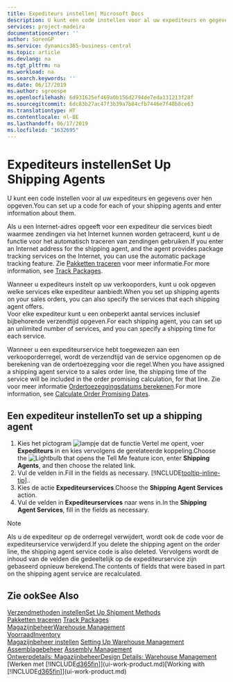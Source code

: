 ```yaml
---
title: Expediteurs instellen| Microsoft Docs
description: U kunt een code instellen voor al uw expediteurs en gegevens over hen opgeven.
services: project-madeira
documentationcenter: ''
author: SorenGP
ms.service: dynamics365-business-central
ms.topic: article
ms.devlang: na
ms.tgt_pltfrm: na
ms.workload: na
ms.search.keywords: ''
ms.date: 06/17/2019
ms.author: sgroespe
ms.openlocfilehash: 6d931625ef469a0b156d2794de7eda131213f28f
ms.sourcegitcommit: 6dc83b27ac47f3b39a7b84cfb7446e7f48b8ce63
ms.translationtype: HT
ms.contentlocale: nl-BE
ms.lasthandoff: 06/17/2019
ms.locfileid: "1632695"
---
```

# <a name="set-up-shipping-agents"></a><span data-ttu-id="eb8bf-103">Expediteurs instellen</span><span class="sxs-lookup"><span data-stu-id="eb8bf-103">Set Up Shipping Agents</span></span>
<span data-ttu-id="eb8bf-104">U kunt een code instellen voor al uw expediteurs en gegevens over hen opgeven.</span><span class="sxs-lookup"><span data-stu-id="eb8bf-104">You can set up a code for each of your shipping agents and enter information about them.</span></span>  

<span data-ttu-id="eb8bf-105">Als u een Internet-adres opgeeft voor een expediteur die services biedt waarmee zendingen via het Internet kunnen worden getraceerd, kunt u de functie voor het automatisch traceren van zendingen gebruiken.</span><span class="sxs-lookup"><span data-stu-id="eb8bf-105">If you enter an Internet address for the shipping agent, and the agent provides package tracking services on the Internet, you can use the automatic package tracking feature.</span></span> <span data-ttu-id="eb8bf-106">Zie [Pakketten traceren](sales-how-track-packages.md) voor meer informatie.</span><span class="sxs-lookup"><span data-stu-id="eb8bf-106">For more information, see [Track Packages](sales-how-track-packages.md).</span></span>

<span data-ttu-id="eb8bf-107">Wanneer u expediteurs instelt op uw verkooporders, kunt u ook opgeven welke services elke expediteur aanbiedt.</span><span class="sxs-lookup"><span data-stu-id="eb8bf-107">When you set up shipping agents on your sales orders, you can also specify the services that each shipping agent offers.</span></span>  
<span data-ttu-id="eb8bf-108">Voor elke expediteur kunt u een onbeperkt aantal services inclusief bijbehorende verzendtijd opgeven.</span><span class="sxs-lookup"><span data-stu-id="eb8bf-108">For each shipping agent, you can set up an unlimited number of services, and you can specify a shipping time for each service.</span></span>  

<span data-ttu-id="eb8bf-109">Wanneer u een expediteurservice hebt toegewezen aan een verkooporderregel, wordt de verzendtijd van de service opgenomen op de berekening van de ordertoezegging voor die regel.</span><span class="sxs-lookup"><span data-stu-id="eb8bf-109">When you have assigned a shipping agent service to a sales order line, the shipping time of the service will be included in the order promising calculation, for that line.</span></span> <span data-ttu-id="eb8bf-110">Zie voor meer informatie [Ordertoezeggingsdatums berekenen](sales-how-to-calculate-order-promising-dates.md).</span><span class="sxs-lookup"><span data-stu-id="eb8bf-110">For more information, see [Calculate Order Promising Dates](sales-how-to-calculate-order-promising-dates.md).</span></span>

## <a name="to-set-up-a-shipping-agent"></a><span data-ttu-id="eb8bf-111">Een expediteur instellen</span><span class="sxs-lookup"><span data-stu-id="eb8bf-111">To set up a shipping agent</span></span>  
1.  <span data-ttu-id="eb8bf-112">Kies het pictogram ![lampje dat de functie Vertel me opent](media/ui-search/search_small.png "Vertel me wat u wilt doen"), voer **Expediteurs** in en kies vervolgens de gerelateerde koppeling.</span><span class="sxs-lookup"><span data-stu-id="eb8bf-112">Choose the ![Lightbulb that opens the Tell Me feature](media/ui-search/search_small.png "Tell me what you want to do") icon, enter **Shipping Agents**, and then choose the related link.</span></span>  
2.  <span data-ttu-id="eb8bf-113">Vul de velden in.</span><span class="sxs-lookup"><span data-stu-id="eb8bf-113">Fill in the fields as necessary.</span></span> [!INCLUDE[tooltip-inline-tip](includes/tooltip-inline-tip_md.md)]<span data-ttu-id="eb8bf-114">.</span><span class="sxs-lookup"><span data-stu-id="eb8bf-114">.</span></span>  
3.  <span data-ttu-id="eb8bf-115">Kies de actie **Expediteurservices**.</span><span class="sxs-lookup"><span data-stu-id="eb8bf-115">Choose the **Shipping Agent Services** action.</span></span>
4. <span data-ttu-id="eb8bf-116">Vul de velden in **Expediteurservices** naar wens in.</span><span class="sxs-lookup"><span data-stu-id="eb8bf-116">In the **Shipping Agent Services**, fill in the fields as necessary.</span></span>

> [!NOTE]  
>  <span data-ttu-id="eb8bf-117">Als u de expediteur op de orderregel verwijdert, wordt ook de code voor de expediteurservice verwijderd.</span><span class="sxs-lookup"><span data-stu-id="eb8bf-117">If you delete the shipping agent on the order line, the shipping agent service code is also deleted.</span></span> <span data-ttu-id="eb8bf-118">Vervolgens wordt de inhoud van de velden die gedeeltelijk op de expediteurservice zijn gebaseerd opnieuw berekend.</span><span class="sxs-lookup"><span data-stu-id="eb8bf-118">The contents of fields that were based in part on the shipping agent service are recalculated.</span></span>  

## <a name="see-also"></a><span data-ttu-id="eb8bf-119">Zie ook</span><span class="sxs-lookup"><span data-stu-id="eb8bf-119">See Also</span></span>
[<span data-ttu-id="eb8bf-120">Verzendmethoden instellen</span><span class="sxs-lookup"><span data-stu-id="eb8bf-120">Set Up Shipment Methods</span></span>](sales-how-set-up-shipment-methods.md)  
<span data-ttu-id="eb8bf-121">[Pakketten traceren](sales-how-track-packages.md)  </span><span class="sxs-lookup"><span data-stu-id="eb8bf-121">[Track Packages](sales-how-track-packages.md)  </span></span>  
[<span data-ttu-id="eb8bf-122">Magazijnbeheer</span><span class="sxs-lookup"><span data-stu-id="eb8bf-122">Warehouse Management</span></span>](warehouse-manage-warehouse.md)  
[<span data-ttu-id="eb8bf-123">Voorraad</span><span class="sxs-lookup"><span data-stu-id="eb8bf-123">Inventory</span></span>](inventory-manage-inventory.md)  
<span data-ttu-id="eb8bf-124">[Magazijnbeheer instellen](warehouse-setup-warehouse.md)   </span><span class="sxs-lookup"><span data-stu-id="eb8bf-124">[Setting Up Warehouse Management](warehouse-setup-warehouse.md)   </span></span>  
<span data-ttu-id="eb8bf-125">[Assemblagebeheer](assembly-assemble-items.md)  </span><span class="sxs-lookup"><span data-stu-id="eb8bf-125">[Assembly Management](assembly-assemble-items.md)  </span></span>  
[<span data-ttu-id="eb8bf-126">Ontwerpdetails: Magazijnbeheer</span><span class="sxs-lookup"><span data-stu-id="eb8bf-126">Design Details: Warehouse Management</span></span>](design-details-warehouse-management.md)  
<span data-ttu-id="eb8bf-127">[Werken met [!INCLUDE[d365fin](includes/d365fin_md.md)]](ui-work-product.md)</span><span class="sxs-lookup"><span data-stu-id="eb8bf-127">[Working with [!INCLUDE[d365fin](includes/d365fin_md.md)]](ui-work-product.md)</span></span>  
